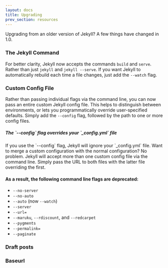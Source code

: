 ```yaml
---
layout: docs
title: Upgrading
prev_section: resources
---
```


Upgrading from an older version of Jekyll? A few things have changed in 1.0.

### The Jekyll Command

For better clarity, Jekyll now accepts the commands `build` and `serve`.
Rather than just `jekyll` and `jekyll --serve`. If you want Jekyll to
automatically rebuild each time a file changes, just add the `--watch` flag.

### Custom Config File

Rather than passing individual flags via the command line, you can now pass an
entire custom Jekyll config file. This helps to distinguish between
environments, or lets you programmatically override user-specified defaults.
Simply add the `--config` flag, followed by the path to one or more config
files.

<div class="note info">
  <h5 mardown="1">The `--config` flag overrides your `_config.yml` file</h5>
  <p markdown="1">If you use the `--config` flag, Jekyll will ignore your 
    `_config.yml` file. Want to merge a custom configuration with the normal 
    configuration? No problem. Jekyll will accept more than one custom config 
    file via the command line. Simply pass the URL to both files with the latter 
    file overriding the first.</p>
</div>

#### As a result, the following command line flags are deprecated:

* `--no-server`
* `--no-auto`
* `--auto` (now `--watch`)
* `--server`
* `--url=`
* `--maruku`, `--rdiscount`, and `--redcarpet`
* `--pygments`
* `--permalink=`
* `--paginate`

### Draft posts

### Baseurl